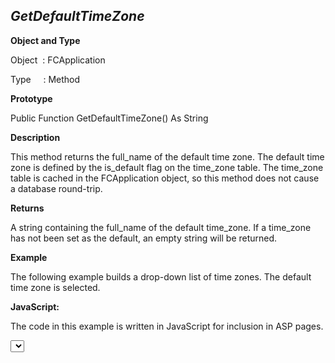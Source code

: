 _GetDefaultTimeZone_
--------------------

**Object and Type**

Object  : FCApplication

Type     : Method

**Prototype**

Public Function GetDefaultTimeZone() As String

**Description**

This method returns the full_name of the default time zone. The default time zone is defined by the is_default flag on the time_zone table. The time_zone table is cached in the FCApplication object, so this method does not cause a database round-trip.

**Returns**

A string containing the full_name of the default time_zone. If a time_zone has not been set as the default, an empty string will be returned.

**Example**

The following example builds a drop-down list of time zones. The default time zone is selected.

**JavaScript:**

The code in this example is written in JavaScript for inclusion in ASP pages.

<SELECT NAME="TZ">

<%

var defTZ = FCApp.GetDefaultTimeZone();

var TZList = FCApp.GetTimeZoneList();

while (! TZList.EOF) { %>

  <option

  <% if (TZList("full_name") == defTZ) { %>

  selected = true <% } %> >

  <%=TZList("full_name")%>

  <% TZList.MoveNext; %>

  </option>

<% } %>

</SELECT>